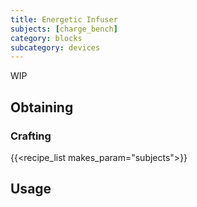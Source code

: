 ```yaml
---
title: Energetic Infuser
subjects: [charge_bench]
category: blocks
subcategory: devices
---
```


WIP

Obtaining
---------

### Crafting
{{<recipe_list makes_param="subjects">}}

Usage
-----
